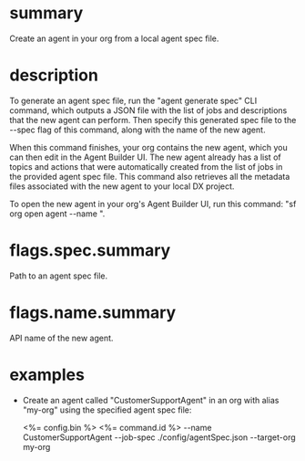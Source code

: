 # summary

Create an agent in your org from a local agent spec file.

# description

To generate an agent spec file, run the "agent generate spec" CLI command, which outputs a JSON file with the list of jobs and descriptions that the new agent can perform. Then specify this generated spec file to the --spec flag of this command, along with the name of the new agent.

When this command finishes, your org contains the new agent, which you can then edit in the Agent Builder UI. The new agent already has a list of topics and actions that were automatically created from the list of jobs in the provided agent spec file. This command also retrieves all the metadata files associated with the new agent to your local DX project.

To open the new agent in your org's Agent Builder UI, run this command: "sf org open agent --name <api-name-of-your-agent>".

# flags.spec.summary

Path to an agent spec file.

# flags.name.summary

API name of the new agent.

# examples

- Create an agent called "CustomerSupportAgent" in an org with alias "my-org" using the specified agent spec file:

  <%= config.bin %> <%= command.id %> --name CustomerSupportAgent --job-spec ./config/agentSpec.json --target-org my-org
